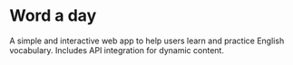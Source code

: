 # Word a day

A simple and interactive web app to help users learn and practice English vocabulary.
Includes API integration for dynamic content.